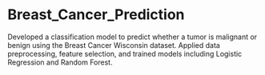 # Breast_Cancer_Prediction
Developed a classification model to predict whether a tumor is malignant or benign using the Breast Cancer Wisconsin dataset. Applied data preprocessing, feature selection, and trained models including Logistic Regression and Random Forest.
